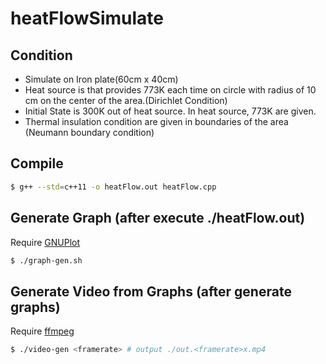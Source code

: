 # heatFlowSimulate
## Condition
- Simulate on Iron plate(60cm x 40cm)
- Heat source is that provides 773K each time on circle with radius of 10 cm on the center of the area.(Dirichlet Condition)
- Initial State is 300K out of heat source. In heat source, 773K are given.
- Thermal insulation condition are given in boundaries of the area (Neumann boundary condition)

## Compile
```sh
$ g++ --std=c++11 -o heatFlow.out heatFlow.cpp
```

## Generate Graph (after execute ./heatFlow.out)
Require [GNUPlot](http://gnuplot.sourceforge.net/)
```sh
$ ./graph-gen.sh
```

## Generate Video from Graphs (after generate graphs)
Require [ffmpeg](https://www.ffmpeg.org/)
```sh
$ ./video-gen <framerate> # output ./out.<framerate>x.mp4
```
